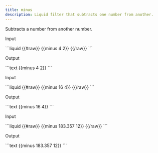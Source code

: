 ```yaml
---
title: minus
description: Liquid filter that subtracts one number from another.
---
```

Subtracts a number from another number.
<p class="code-label">Input</p>
```liquid
{{#raw}}
{{minus 4 2}}
{{/raw}}
```
<p class="code-label">Output</p>
```text
{{minus 4 2}}
```
<p class="code-label">Input</p>
```liquid
{{#raw}}
{{minus 16 4}}
{{/raw}}
```
<p class="code-label">Output</p>
```text
{{minus 16 4}}
```
<p class="code-label">Input</p>
```liquid
{{#raw}}
{{minus 183.357 12}}
{{/raw}}
```
<p class="code-label">Output</p>
```text
{{minus 183.357 12}}
```